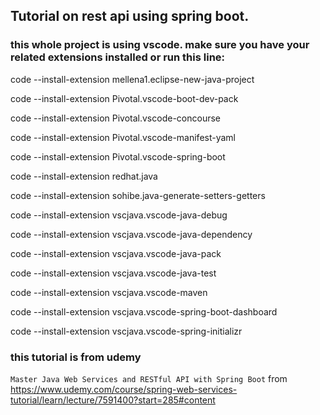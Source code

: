 ## Tutorial on rest api using spring boot.

### this whole project is using vscode. make sure you have your related extensions installed or run this line:

code --install-extension mellena1.eclipse-new-java-project

code --install-extension Pivotal.vscode-boot-dev-pack

code --install-extension Pivotal.vscode-concourse

code --install-extension Pivotal.vscode-manifest-yaml

code --install-extension Pivotal.vscode-spring-boot

code --install-extension redhat.java

code --install-extension sohibe.java-generate-setters-getters

code --install-extension vscjava.vscode-java-debug

code --install-extension vscjava.vscode-java-dependency

code --install-extension vscjava.vscode-java-pack

code --install-extension vscjava.vscode-java-test

code --install-extension vscjava.vscode-maven

code --install-extension vscjava.vscode-spring-boot-dashboard

code --install-extension vscjava.vscode-spring-initializr

### this tutorial is from udemy

`Master Java Web Services and RESTful API with Spring Boot`
from
https://www.udemy.com/course/spring-web-services-tutorial/learn/lecture/7591400?start=285#content
